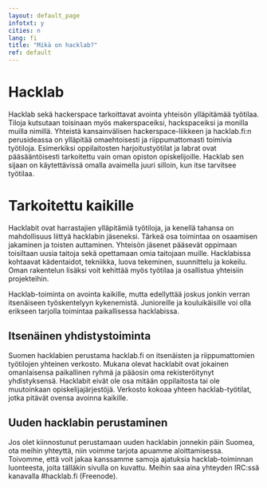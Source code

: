 ```yaml
---
layout: default_page
infotxt: y
cities: n
lang: fi
title: "Mikä on hacklab?"
ref: default
---
```


# Hacklab

Hacklab sekä hackerspace tarkoittavat avointa yhteisön ylläpitämää työtilaa. Tiloja kutsutaan toisinaan myös makerspaceiksi, hackspaceiksi ja monilla muilla nimillä. Yhteistä kansainvälisen hackerspace-liikkeen ja hacklab.fi:n perusideassa on ylläpitää omaehtoisesti ja riippumattomasti toimivia työtiloja. Esimerkiksi oppilaitosten harjoitustyötilat ja labrat ovat pääsääntöisesti tarkoitettu vain oman opiston opiskelijoille. Hacklab sen sijaan on käytettävissä omalla avaimella juuri silloin, kun itse tarvitsee työtilaa.


# Tarkoitettu kaikille

Hacklabit ovat harrastajien ylläpitämiä työtiloja, ja kenellä tahansa on mahdollisuus liittyä hacklabin jäseneksi. Tärkeä osa toimintaa on osaamisen jakaminen ja toisten auttaminen. Yhteisön jäsenet pääsevät oppimaan toisiltaan uusia taitoja sekä opettamaan omia taitojaan muille. Hacklabissa kohtaavat kädentaidot, tekniikka, luova tekeminen, suunnittelu ja kokeilu. Oman rakentelun lisäksi voit kehittää myös työtilaa ja osallistua yhteisiin projekteihin.

Hacklab-toiminta on avointa kaikille, mutta edellyttää joskus jonkin verran itsenäiseen työskentelyyn kykenemistä. Junioreille ja kouluikäisille voi olla erikseen tarjolla toimintaa paikallisessa hacklabissa.

## Itsenäinen yhdistystoiminta

Suomen hacklabien perustama hacklab.fi on itsenäisten ja riippumattomien työtilojen yhteinen verkosto. Mukana olevat hacklabit ovat jokainen omanlaisensa paikallinen ryhmä ja pääosin oma rekisteröitynyt yhdistyksensä. Hacklabit eivät ole osa mitään oppilaitosta tai ole muutoinkaan opiskelijajärjestöjä. Verkosto kokoaa yhteen hacklab-työtilat, jotka pitävät ovensa avoinna kaikille.


## Uuden hacklabin perustaminen

Jos olet kiinnostunut perustamaan uuden hacklabin jonnekin päin Suomea, ota meihin yhteyttä, niin voimme tarjota apuamme aloittamisessa. Toivomme, että voit jakaa kanssamme samoja ajatuksia hacklab-toiminnan luonteesta, joita tälläkin sivulla on kuvattu. Meihin saa aina yhteyden IRC:ssä kanavalla #hacklab.fi (Freenode).